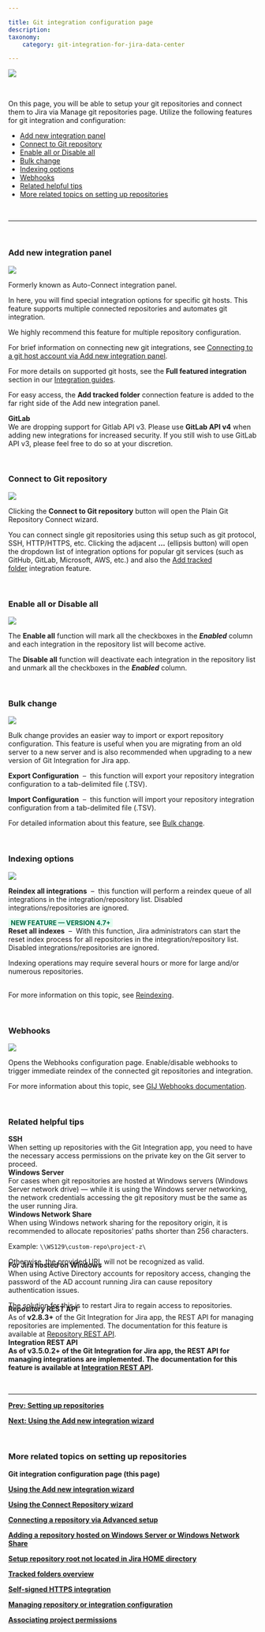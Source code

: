 ```yaml
---

title: Git integration configuration page
description:
taxonomy:
    category: git-integration-for-jira-data-center

---
```


![](/wp-content/uploads/gij-gitserver-manage-git-repo-screen.png)

<br>

On this page, you will be able to setup your git repositories and connect them to Jira via Manage git repositories page. Utilize the following features for git integration and configuration:

- [Add new integration panel](#add-new-integration-panel)
- [Connect to Git repository](#connect-to-git-repository)
- [Enable all or Disable all](#enable-all-or-disable-all)
- [Bulk change](#bulk-change)
- [Indexing options](#indexing-options)
- [Webhooks](#webhooks)
- [Related helpful tips](#related-helpful-tips)
- [More related topics on setting up repositories](#more-related-topics-on-setting-up-repositories)

&nbsp;
* * *
&nbsp;

### Add new integration panel

![](/wp-content/uploads/gij-gitserver-git-manager-add-new-integration-panel.png)

Formerly known as Auto-Connect integration panel.

In here, you will find special integration options for specific git hosts. This feature supports multiple connected repositories and automates git integration.

<div class="bbb-callout bbb--tip">
    <div class="irow">
    <div class="ilogobox">
        <span class="logoimg"></span>
    </div>
    <div class="imsgbox">
        We highly recommend this feature for multiple repository configuration.
    </div>
    </div>
</div>

For brief information on connecting new git integrations, see [Connecting to a git host account via Add new integration panel](/git-integration-for-jira-data-center/connecting-to-a-git-host-account-via-add-new-integration-panel-gij-self-managed).

For more details on supported git hosts, see the **Full featured integration** section in our [Integration guides](/git-integration-for-jira-data-center/integration-guides-gij-self-managed).

For easy access, the **Add tracked folder** connection feature is added to the far right side of the Add new integration panel.

<div class="bbb-callout bbb--error">
    <div class="irow">
    <div class="ilogobox">
        <span class="logoimg"></span>
    </div>
    <div class="imsgbox">
        <b>GitLab</b><br>
        We are dropping support for Gitlab API v3. Please use <b>GitLab API v4</b> when adding new integrations for increased security. If you still wish to use GitLab API v3, please feel free to do so at your discretion.
    </div>
    </div>
</div>

&nbsp;

### Connect to Git repository

![](/wp-content/uploads/gij-gitserver-connect-git-repo.png)

Clicking the **Connect to Git repository** button will open the Plain Git Repository Connect wizard.

You can connect single git repositories using this setup such as git protocol, SSH, HTTP/HTTPS, etc. Clicking the adjacent **…** (ellipsis button) will open the dropdown list of integration options for popular git services (such as GitHub, GitLab, Microsoft, AWS, etc.) and also the [Add tracked folder](/git-integration-for-jira-data-cemter/tracked-folders-gij-self-managed) integration feature.

&nbsp;

### Enable all or Disable all

![](/wp-content/uploads/gij-gitserver-enable-disable-all.png)

The **Enable all** function will mark all the checkboxes in the _**Enabled**_ column and each integration in the repository list will become active.

The **Disable all** function will deactivate each integration in the repository list and unmark all the checkboxes in the _**Enabled**_ column.

&nbsp;

### Bulk change

![](/wp-content/uploads/gij-gitserver-bulk-change.png)

Bulk change provides an easier way to import or export repository configuration. This feature is useful when you are migrating from an old server to a new server and is also recommended when upgrading to a new version of Git Integration for Jira app.

**Export Configuration** &nbsp;&ndash;&nbsp; this function will export your repository integration configuration to a tab-delimited file (.TSV).

**Import Configuration** &nbsp;&ndash;&nbsp; this function will import your repository integration configuration from a tab-delimited file (.TSV).

For detailed information about this feature, see [Bulk change](/git-integration-for-jira-data-center/bulk-change-gij-self-managed).

&nbsp;

### Indexing options

![](/wp-content/uploads/gij-gitserver-reindex-reset-index-all.png)

**Reindex all integrations** &nbsp;&ndash;&nbsp; this function will perform a reindex queue of all integrations in the integration/repository list. Disabled integrations/repositories are ignored.

<b style='background-color:#E2FCEF; padding:1px 5px; color:#006745; border-radius:3px; margin: 0 5px 0 0; font-size: small;'>NEW FEATURE &mdash; VERSION 4.7+</b><br> **Reset all indexes** &nbsp;&ndash;&nbsp; With this function, Jira administrators can start the reset index process for all repositories in the integration/repository list. Disabled integrations/repositories are ignored.

<div class="bbb-callout bbb--alert">
    <div class="irow">
    <div class="ilogobox">
        <span class="logoimg"></span>
    </div>
    <div class="imsgbox">
        Indexing operations may require several hours or more for large and/or numerous repositories.
    </div>
    </div>
</div>
<br>

For more information on this topic, see [Reindexing](/git-integration-for-jira-data-center/reindexing-gij-self-managed).

&nbsp;

### Webhooks

![](/wp-content/uploads/gij-gitserver-webhooks-sidebar.png)

Opens the Webhooks configuration page. Enable/disable webhooks to trigger immediate reindex of the connected git repositories and integration.

For more information about this topic, see [GIJ Webhooks documentation](/git-integration-for-jira-data-center/integration-webhooks-gij-self-managed).

&nbsp;

### Related helpful tips

<div class="bbb-callout bbb--alert">
    <div class="irow">
    <div class="ilogobox">
        <span class="logoimg"></span>
    </div>
    <div class="imsgbox">
        <b>SSH</b><br>
        When setting up repositories with the Git Integration app, you need to have the necessary access permissions on the private key on the Git server to proceed.
    </div>
    </div>
</div>

<div class="bbb-callout bbb--note">
    <div class="irow">
    <div class="ilogobox">
        <span class="logoimg"></span>
    </div>
    <div class="imsgbox">
        <b>Windows Server</b><br>
        For cases when git repositories are hosted at Windows servers (Windows Server network drive) — while it is using the Windows server networking, the network credentials accessing the git repository must be the same as the user running Jira.
    </div>
    </div>
</div>

<div class="bbb-callout bbb--alert">
    <div class="irow">
    <div class="ilogobox">
        <span class="logoimg"></span>
    </div>
    <div class="imsgbox">
        <b>Windows Network Share</b><br>
        When using Windows network sharing for the repository origin, it is recommended to allocate repositories’ paths shorter than 256 characters.
        <p>Example: <code>\\WS129\custom-repo\project-z\</code></p>
        <p style='margin-bottom: -10px !important'>Otherwise, the provided URL will not be recognized as valid.</p>
    </div>
    </div>
</div>

<div class="bbb-callout bbb--alert">
    <div class="irow">
    <div class="ilogobox">
        <span class="logoimg"></span>
    </div>
    <div class="imsgbox">
        <b>For Jira hosted on Windows</b><br>
        When using Active Directory accounts for repository access, changing the password of the AD account running Jira can cause repository authentication issues.
        <p style='margin-bottom: -10px !important'>The solution for this is to restart Jira to regain access to repositories.</p>
    </div>
    </div>
</div>

<div class="bbb-callout bbb--info">
    <div class="irow">
    <div class="ilogobox">
        <span class="logoimg"></span>
    </div>
    <div class="imsgbox">
        <b>Repository REST API</b><br>
        As of <b>v2.8.3+</b> of the Git Integration for Jira app, the REST API for managing repositories are implemented. The documentation for this feature is available at <a href='/git-integration-for-jira-data-center/repository-api-gij-self-managed'>Repository REST API</a>.
    </div>
    </div>
</div>

<div class="bbb-callout bbb--info">
    <div class="irow">
    <div class="ilogobox">
        <span class="logoimg"></span>
    </div>
    <div class="imsgbox">
        <b>Integration REST API<b><br>
        As of <b>v3.5.0.2+</b> of the Git Integration for Jira app, the REST API for managing integrations are implemented. The documentation for this feature is available at <a href='/git-integration-for-jira-data-center/integration-api-gij-self-managed'>Integration REST API</a>.
    </div>
    </div>
</div>

&nbsp;
* * *

[**Prev:** Setting up repositories](/git-integration-for-jira-data-center/setting-up-repositories-gij-self-managed)

[**Next:** Using the Add new integration wizard](/git-integration-for-jira-data-center/using-the-add-new-integration-wizard-gij-self-managed)

&nbsp;

### More related topics on setting up repositories

**Git integration configuration page** (this page)

[Using the Add new integration wizard](/git-integration-for-jira-data-center/using-the-add-new-integration-wizard-gij-self-managed)

[Using the Connect Repository wizard](/git-integration-for-jira-data-center/using-the-connect-repository-wizard-gij-self-managed)

[Connecting a repository via Advanced setup](/git-integration-for-jira-data-center/connecting-a-repository-via-advanced-setup-gij-self-managed)

[Adding a repository hosted on Windows Server or Windows Network Share](/git-integration-for-jira-data-center/adding-a-repository-hosted-on-windows-server-or-windows-network-share-gij-self-managed)

[Setup repository root not located in Jira HOME directory](/git-integration-for-jira-data-center/setup-repository-root-not-located-in-jira-home-directory-gij-self-managed)

[Tracked folders overview](/git-integration-for-jira-data-center/tracked-folders-overview-gij-self-managed)

[Self-signed HTTPS integration](/git-integration-for-jira-data-center/self-signed-https-integration-gij-self-managed)

[Managing repository or integration configuration](/git-integration-for-jira-data-center/managing-repository-or-integration-configuration-gij-self-managed)

[Associating project permissions](/git-integration-for-jira-data-center/associating-project-permissions-gij-self-managed)

